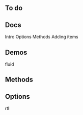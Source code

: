 ## To do


## Docs

Intro
Options
Methods
Adding items

## Demos

fluid

## Methods

## Options

rtl